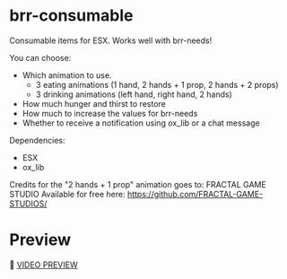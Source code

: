 # brr-consumable

Consumable items for ESX. Works well with brr-needs!

You can choose:

- Which animation to use.
  - 3 eating animations (1 hand, 2 hands + 1 prop, 2 hands + 2 props)
  - 3 drinking animations (left hand, right hand, 2 hands)
- How much hunger and thirst to restore
- How much to increase the values for brr-needs
- Whether to receive a notification using ox_lib or a  chat message

Dependencies:

- ESX
- ox_lib

Credits for the "2 hands + 1 prop" animation goes to: FRACTAL GAME STUDIO
Available for free here: https://github.com/FRACTAL-GAME-STUDIOS/

# Preview

🎥 [VIDEO PREVIEW](https://www.youtube.com/watch?v=ugjElgP3ezI)

